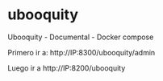 # ubooquity
Ubooquity - Documental - Docker compose

Primero ir a: http://IP:8300/ubooquity/admin 

Luego ir a http://IP:8200/ubooquity 

